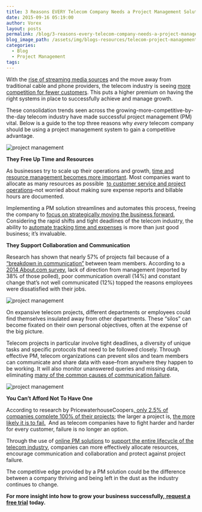 ```yaml
---
title: 3 Reasons EVERY Telecom Company Needs a Project Management Solution
date: 2015-09-16 05:19:00
author: Vorex
layout: posts
permalink: /blog/3-reasons-every-telecom-company-needs-a-project-management-solution/
blog_image_path: /assets/img/blogs-resources/telecom-project-management-solution.jpg
categories:
  - Blog
  - Project Management
tags:  
---
```



With the [rise of streaming media sources](http://www.forbes.com/sites/larrymagid/2013/03/19/households-abandoning-cable-and-satellite-for-streaming/) and the move away from traditional cable and phone providers, the telecom industry is seeing [more competition for fewer customers](http://www.vorex.com/business-management-and-erp-address-telecoms-top-trends-of-2015/). This puts a higher premium on having the right systems in place to successfully achieve and manage growth.

These consolidation trends seen across the growing-more-competitive-by-the-day telecom industry have made successful project management (PM) vital. Below is a guide to the top three reasons why *every* telecom company should be using a project management system to gain a competitive advantage.

![project management](https://media.giphy.com/media/14r1g3XqTAsTM4/giphy.gif)

**They Free Up Time and Resources**

As businesses try to scale up their operations and growth, [time and resource management becomes more important](http://www.vorex.com/agency-challenges-scaling-project-management/). Most companies want to allocate as many resources as possible  [to customer service and project operations](http://www.techrepublic.com/article/the-keys-to-resource-allocation/)–not worried about making sure expense reports and billable hours are documented.

Implementing a PM solution streamlines and automates this process, freeing the company to [focus on strategically moving the business forward.](http://www.vorex.com/media/vorex-launches-erp-and-business-management-solution-for-telecom-companies-improving-operations-and-efficiency-on-one-single-platform/) Considering the rapid shifts and tight deadlines of the telecom industry, the ability to [automate tracking time and expenses](http://cewilsonconsulting.com/7-smart-tips-effective-time-tracking/) is more than just good business; it’s invaluable.

**They Support Collaboration and Communication**

Research has shown that nearly 57% of projects fail because of a [“breakdown in communication”](http://www.it-cortex.com/Stat_Failure_Cause.htm) between team members. According to a [2014 About.com survey](http://axerosolutions.com/articles/employee-engagement/139/communicate), lack of direction from management (reported by 38% of those polled), poor communication overall (14%) and constant change that’s not well communicated (12%) topped the reasons employees were dissatisfied with their jobs.

![project management](https://media.giphy.com/media/g6Z4WmiScM3sI/giphy.gif)

On expansive telecom projects, different departments or employees could find themselves insulated away from other departments. These “silos” can become fixated on their own personal objectives, often at the expense of the big picture.

Telecom projects in particular involve tight deadlines, a diversity of unique tasks and specific protocols that need to be followed closely. Through effective PM, telecom organizations can prevent silos and team members can communicate and share data with ease–from anywhere they happen to be working. It will also monitor unanswered queries and missing data, eliminating [many of the common causes of communication failure](http://www.businessnewsdaily.com/7954-business-communication-failures.html).

![project management](https://media.giphy.com/media/dtBi0s3hndz7q/giphy.gif)

**You Can’t Afford Not To Have One**

According to research by PricewaterhouseCoopers[, only 2.5% of companies complete 100% of their projects](http://www.gallup.com/businessjournal/152429/cost-bad-project-management.aspx); the larger a project is, [the more likely it is to fail.](http://www.unanet.com/content/project-success-rates-%E2%80%93-progress-over-time-maturity-and-tools-matter)  And as telecom companies have to fight harder and harder for every customer, failure is no longer an option.

Through the use of [online PM solutions](http://www.vorex.com/product/online-project-management/) to [support the entire lifecycle of the telecom industry](http://www.vorex.com/media/vorex-launches-erp-and-business-management-solution-for-telecom-companies-improving-operations-and-efficiency-on-one-single-platform/), companies can more effectively allocate resources, encourage communication and collaboration and protect against project failure.

The competitive edge provided by a PM solution could be the difference between a company thriving and being left in the dust as the industry continues to change.

**For more insight into how to grow your business successfully,**[ **request a free trial**](http://www.vorex.com/free-trial/) **today.**
